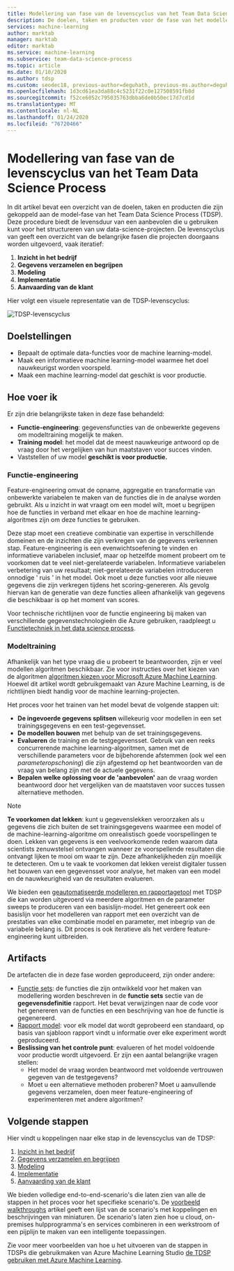 ```yaml
---
title: Modellering van fase van de levenscyclus van het Team Data Science Process
description: De doelen, taken en producten voor de fase van het modelleren van uw data-science-projecten
services: machine-learning
author: marktab
manager: marktab
editor: marktab
ms.service: machine-learning
ms.subservice: team-data-science-process
ms.topic: article
ms.date: 01/10/2020
ms.author: tdsp
ms.custom: seodec18, previous-author=deguhath, previous-ms.author=deguhath
ms.openlocfilehash: 1d3cd61ea3da88c4c5231f22c0e127508591fb8d
ms.sourcegitcommit: f52ce6052c795035763dbba6de0b50ec17d7cd1d
ms.translationtype: MT
ms.contentlocale: nl-NL
ms.lasthandoff: 01/24/2020
ms.locfileid: "76720466"
---
```

# <a name="modeling-stage-of-the-team-data-science-process-lifecycle"></a>Modellering van fase van de levenscyclus van het Team Data Science Process

In dit artikel bevat een overzicht van de doelen, taken en producten die zijn gekoppeld aan de model-fase van het Team Data Science Process (TDSP). Deze procedure biedt de levensduur van een aanbevolen die u gebruiken kunt voor het structureren van uw data-science-projecten. De levenscyclus van geeft een overzicht van de belangrijke fasen die projecten doorgaans worden uitgevoerd, vaak iteratief:

   1. **Inzicht in het bedrijf**
   2. **Gegevens verzamelen en begrijpen**
   3. **Modeling**
   4. **Implementatie**
   5. **Aanvaarding van de klant**

Hier volgt een visuele representatie van de TDSP-levenscyclus:

![TDSP-levenscyclus](./media/lifecycle/tdsp-lifecycle2.png) 


## <a name="goals"></a>Doelstellingen
* Bepaalt de optimale data-functies voor de machine learning-model.
* Maak een informatieve machine learning-model waarmee het doel nauwkeurigst worden voorspeld.
* Maak een machine learning-model dat geschikt is voor productie.

## <a name="how-to-do-it"></a>Hoe voer ik
Er zijn drie belangrijkste taken in deze fase behandeld:

  * **Functie-engineering**: gegevensfuncties van de onbewerkte gegevens om modeltraining mogelijk te maken.
  * **Training model**: het model dat de meest nauwkeurige antwoord op de vraag door het vergelijken van hun maatstaven voor succes vinden.
  * Vaststellen of uw model **geschikt is voor productie.**

### <a name="feature-engineering"></a>Functie-engineering
Feature-engineering omvat de opname, aggregatie en transformatie van onbewerkte variabelen te maken van de functies die in de analyse worden gebruikt. Als u inzicht in wat vraagt om een model wilt, moet u begrijpen hoe de functies in verband met elkaar en hoe de machine learning-algoritmes zijn om deze functies te gebruiken. 

Deze stap moet een creatieve combinatie van expertise in verschillende domeinen en de inzichten die zijn verkregen van de gegevens verkennen stap. Feature-engineering is een evenwichtsoefening te vinden en informatieve variabelen inclusief, maar op hetzelfde moment probeert om te voorkomen dat te veel niet-gerelateerde variabelen. Informatieve variabelen verbetering van uw resultaat; niet-gerelateerde variabelen introduceren onnodige ' ruis ' in het model. Ook moet u deze functies voor alle nieuwe gegevens die zijn verkregen tijdens het scoring-genereren. Als gevolg hiervan kan de generatie van deze functies alleen afhankelijk van gegevens die beschikbaar is op het moment van scores. 

Voor technische richtlijnen voor de functie engineering bij maken van verschillende gegevenstechnologieën die Azure gebruiken, raadpleegt u [Functietechniek in het data science process](create-features.md). 

### <a name="model-training"></a>Modeltraining
Afhankelijk van het type vraag die u probeert te beantwoorden, zijn er veel modellen algoritmen beschikbaar. Zie voor instructies over het kiezen van de algoritmen [algoritmen kiezen voor Microsoft Azure Machine Learning](../studio/algorithm-choice.md). Hoewel dit artikel wordt gebruikgemaakt van Azure Machine Learning, is de richtlijnen biedt handig voor de machine learning-projecten. 

Het proces voor het trainen van het model bevat de volgende stappen uit: 

   * **De ingevoerde gegevens splitsen** willekeurig voor modellen in een set trainingsgegevens en een test-gegevensset.
   * **De modellen bouwen** met behulp van de set trainingsgegevens.
   * **Evalueren** de training en de testgegevensset. Gebruik van een reeks concurrerende machine learning-algoritmen, samen met de verschillende parameters voor de bijbehorende afstemmen (ook wel een *parameteropschoning*) die zijn afgestemd op het beantwoorden van de vraag van belang zijn met de actuele gegevens.
   * **Bepalen welke oplossing voor de 'aanbevolen'** aan de vraag worden beantwoord door het vergelijken van de maatstaven voor succes tussen alternatieve methoden.

> [!NOTE]
> **Te voorkomen dat lekken**: kunt u gegevenslekken veroorzaken als u gegevens die zich buiten de set trainingsgegevens waarmee een model of de machine-learning-algoritme om onrealistisch goede voorspellingen te doen. Lekken van gegevens is een veelvoorkomende reden waarom data scientists zenuwstelsel ontvangen wanneer ze voorspellende resultaten die ontvangt lijken te mooi om waar te zijn. Deze afhankelijkheden zijn moeilijk te detecteren. Om u te vaak te voorkomen dat lekken vereist digitaler tussen het bouwen van een gegevensset voor analyse, het maken van een model en de nauwkeurigheid van de resultaten evalueren. 
> 
> 

We bieden een [geautomatiseerde modelleren en rapportagetool](https://github.com/Azure/Azure-TDSP-Utilities/blob/master/DataScienceUtilities/Modeling) met TDSP die kan worden uitgevoerd via meerdere algoritmen en de parameter sweeps te produceren van een basislijn-model. Het genereert ook een basislijn voor het modelleren van rapport met een overzicht van de prestaties van elke combinatie model en parameter, met inbegrip van de variabele belang is. Dit proces is ook iteratieve als het verdere feature-engineering kunt uitbreiden. 

## <a name="artifacts"></a>Artifacts
De artefacten die in deze fase worden geproduceerd, zijn onder andere:

   * [Functie sets](https://github.com/Azure/Azure-TDSP-ProjectTemplate/blob/master/Docs/Data_Report/Data%20Defintion.md): de functies die zijn ontwikkeld voor het maken van modellering worden beschreven in de **functie sets** sectie van de **gegevensdefinitie** rapport. Het bevat verwijzingen naar de code voor het genereren van de functies en een beschrijving van hoe de functie is gegenereerd.
   * [Rapport model](https://github.com/Azure/Azure-TDSP-ProjectTemplate/blob/master/Docs/Model/Model%201/Model%20Report.md): voor elk model dat wordt geprobeerd een standaard, op basis van sjabloon rapport vindt u informatie over elke experiment wordt geproduceerd.
   * **Beslissing van het controle punt**: evalueren of het model voldoende voor productie wordt uitgevoerd. Er zijn een aantal belangrijke vragen stellen:
     * Het model de vraag worden beantwoord met voldoende vertrouwen gegeven van de testgegevens? 
     * Moet u een alternatieve methoden proberen? Moet u aanvullende gegevens verzamelen, doen meer feature-engineering of experimenteren met andere algoritmen?

## <a name="next-steps"></a>Volgende stappen

Hier vindt u koppelingen naar elke stap in de levenscyclus van de TDSP:

   1. [Inzicht in het bedrijf](lifecycle-business-understanding.md)
   2. [Gegevens verzamelen en begrijpen](lifecycle-data.md)
   3. [Modeling](lifecycle-modeling.md)
   4. [Implementatie](lifecycle-deployment.md)
   5. [Aanvaarding van de klant](lifecycle-acceptance.md)

We bieden volledige end-to-end-scenario's die laten zien van alle de stappen in het proces voor het specifieke scenario's. De [voorbeeld walkthroughs](walkthroughs.md) artikel geeft een lijst van de scenario's met koppelingen en beschrijvingen van miniaturen. De scenario's laten zien hoe u cloud, on-premises hulpprogramma's en services combineren in een werkstroom of een pijplijn te maken van een intelligente toepassingen. 

Zie voor meer voorbeelden van hoe u het uitvoeren van de stappen in TDSPs die gebruikmaken van Azure Machine Learning Studio [de TDSP gebruiken met Azure Machine Learning](https://docs.microsoft.com/azure/machine-learning/team-data-science-process/). 
